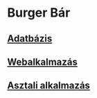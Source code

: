 # Burger Bár

## [Adatbázis](db/README.md)

## [Webalkalmazás](web/README.md)

## [Asztali alkalmazás](desktop/README.md)

